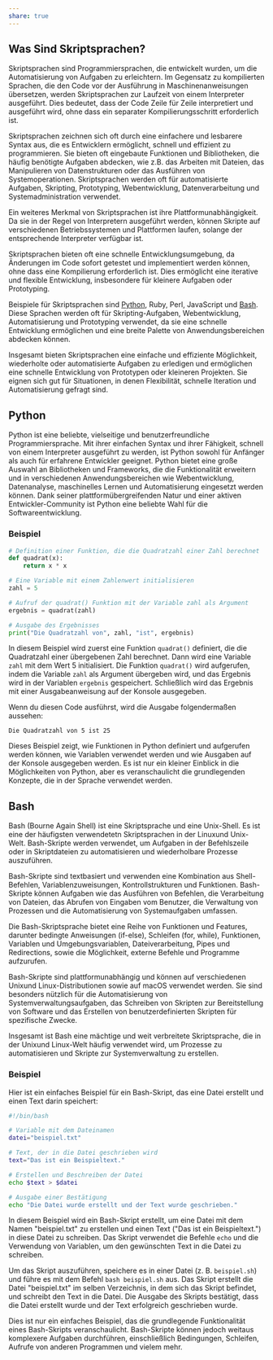 ```yaml
---
share: true
---
```


## Was Sind Skriptsprachen?

Skriptsprachen sind Programmiersprachen, die entwickelt wurden, um die Automatisierung von Aufgaben zu erleichtern. Im Gegensatz zu kompilierten Sprachen, die den Code vor der Ausführung in Maschinenanweisungen übersetzen, werden Skriptsprachen zur Laufzeit von einem Interpreter ausgeführt. Dies bedeutet, dass der Code Zeile für Zeile interpretiert und ausgeführt wird, ohne dass ein separater Kompilierungsschritt erforderlich ist.

Skriptsprachen zeichnen sich oft durch eine einfachere und lesbarere Syntax aus, die es Entwicklern ermöglicht, schnell und effizient zu programmieren. Sie bieten oft eingebaute Funktionen und Bibliotheken, die häufig benötigte Aufgaben abdecken, wie z.B. das Arbeiten mit Dateien, das Manipulieren von Datenstrukturen oder das Ausführen von Systemoperationen. Skriptsprachen werden oft für automatisierte Aufgaben, Skripting, Prototyping, Webentwicklung, Datenverarbeitung und Systemadministration verwendet.

Ein weiteres Merkmal von Skriptsprachen ist ihre Plattformunabhängigkeit. Da sie in der Regel von Interpretern ausgeführt werden, können Skripte auf verschiedenen Betriebssystemen und Plattformen laufen, solange der entsprechende Interpreter verfügbar ist.

Skriptsprachen bieten oft eine schnelle Entwicklungsumgebung, da Änderungen im Code sofort getestet und implementiert werden können, ohne dass eine Kompilierung erforderlich ist. Dies ermöglicht eine iterative und flexible Entwicklung, insbesondere für kleinere Aufgaben oder Prototyping.

Beispiele für Skriptsprachen sind [Python](Skriptsprachen.md#python), Ruby, Perl, JavaScript und [Bash](Skriptsprachen.md#bash). Diese Sprachen werden oft für Skripting-Aufgaben, Webentwicklung, Automatisierung und Prototyping verwendet, da sie eine schnelle Entwicklung ermöglichen und eine breite Palette von Anwendungsbereichen abdecken können.

Insgesamt bieten Skriptsprachen eine einfache und effiziente Möglichkeit, wiederholte oder automatisierte Aufgaben zu erledigen und ermöglichen eine schnelle Entwicklung von Prototypen oder kleineren Projekten. Sie eignen sich gut für Situationen, in denen Flexibilität, schnelle Iteration und Automatisierung gefragt sind.

## Python

Python ist eine beliebte, vielseitige und benutzerfreundliche Programmiersprache. Mit ihrer einfachen Syntax und ihrer Fähigkeit, schnell von einem Interpreter ausgeführt zu werden, ist Python sowohl für Anfänger als auch für erfahrene Entwickler geeignet. Python bietet eine große Auswahl an Bibliotheken und Frameworks, die die Funktionalität erweitern und in verschiedenen Anwendungsbereichen wie Webentwicklung, Datenanalyse, maschinelles Lernen und Automatisierung eingesetzt werden können. Dank seiner plattformübergreifenden Natur und einer aktiven Entwickler-Community ist Python eine beliebte Wahl für die Softwareentwicklung.

### Beispiel

```python
# Definition einer Funktion, die die Quadratzahl einer Zahl berechnet
def quadrat(x):
    return x * x

# Eine Variable mit einem Zahlenwert initialisieren
zahl = 5

# Aufruf der quadrat() Funktion mit der Variable zahl als Argument
ergebnis = quadrat(zahl)

# Ausgabe des Ergebnisses
print("Die Quadratzahl von", zahl, "ist", ergebnis)
```

In diesem Beispiel wird zuerst eine Funktion `quadrat()` definiert, die die Quadratzahl einer übergebenen Zahl berechnet. Dann wird eine Variable `zahl` mit dem Wert 5 initialisiert. Die Funktion `quadrat()` wird aufgerufen, indem die Variable `zahl` als Argument übergeben wird, und das Ergebnis wird in der Variablen `ergebnis` gespeichert. Schließlich wird das Ergebnis mit einer Ausgabeanweisung auf der Konsole ausgegeben.

Wenn du diesen Code ausführst, wird die Ausgabe folgendermaßen aussehen:

```
Die Quadratzahl von 5 ist 25
```

Dieses Beispiel zeigt, wie Funktionen in Python definiert und aufgerufen werden können, wie Variablen verwendet werden und wie Ausgaben auf der Konsole ausgegeben werden. Es ist nur ein kleiner Einblick in die Möglichkeiten von Python, aber es veranschaulicht die grundlegenden Konzepte, die in der Sprache verwendet werden.

## Bash

Bash (Bourne Again Shell) ist eine Skriptsprache und eine Unix-Shell. Es ist eine der häufigsten verwendetetn Skriptsprachen in der Linuxund Unix-Welt. Bash-Skripte werden verwendet, um Aufgaben in der Befehlszeile oder in Skriptdateien zu automatisieren und wiederholbare Prozesse auszuführen.

Bash-Skripte sind textbasiert und verwenden eine Kombination aus Shell-Befehlen, Variablenzuweisungen, Kontrollstrukturen und Funktionen. Bash-Skripte können Aufgaben wie das Ausführen von Befehlen, die Verarbeitung von Dateien, das Abrufen von Eingaben vom Benutzer, die Verwaltung von Prozessen und die Automatisierung von Systemaufgaben umfassen.

Die Bash-Skriptsprache bietet eine Reihe von Funktionen und Features, darunter bedingte Anweisungen (if-else), Schleifen (for, while), Funktionen, Variablen und Umgebungsvariablen, Dateiverarbeitung, Pipes und Redirections, sowie die Möglichkeit, externe Befehle und Programme aufzurufen.

Bash-Skripte sind plattformunabhängig und können auf verschiedenen Unixund Linux-Distributionen sowie auf macOS verwendet werden. Sie sind besonders nützlich für die Automatisierung von Systemverwaltungsaufgaben, das Schreiben von Skripten zur Bereitstellung von Software und das Erstellen von benutzerdefinierten Skripten für spezifische Zwecke.

Insgesamt ist Bash eine mächtige und weit verbreitete Skriptsprache, die in der Unixund Linux-Welt häufig verwendet wird, um Prozesse zu automatisieren und Skripte zur Systemverwaltung zu erstellen.

### Beispiel

Hier ist ein einfaches Beispiel für ein Bash-Skript, das eine Datei erstellt und einen Text darin speichert:

```bash
#!/bin/bash

# Variable mit dem Dateinamen
datei="beispiel.txt"

# Text, der in die Datei geschrieben wird
text="Das ist ein Beispieltext."

# Erstellen und Beschreiben der Datei
echo $text > $datei

# Ausgabe einer Bestätigung
echo "Die Datei wurde erstellt und der Text wurde geschrieben."
```

In diesem Beispiel wird ein Bash-Skript erstellt, um eine Datei mit dem Namen "beispiel.txt" zu erstellen und einen Text ("Das ist ein Beispieltext.") in diese Datei zu schreiben. Das Skript verwendet die Befehle `echo` und die Verwendung von Variablen, um den gewünschten Text in die Datei zu schreiben.

Um das Skript auszuführen, speichere es in einer Datei (z. B. `beispiel.sh`) und führe es mit dem Befehl `bash beispiel.sh` aus. Das Skript erstellt die Datei "beispiel.txt" im selben Verzeichnis, in dem sich das Skript befindet, und schreibt den Text in die Datei. Die Ausgabe des Skripts bestätigt, dass die Datei erstellt wurde und der Text erfolgreich geschrieben wurde.

Dies ist nur ein einfaches Beispiel, das die grundlegende Funktionalität eines Bash-Skripts veranschaulicht. Bash-Skripte können jedoch weitaus komplexere Aufgaben durchführen, einschließlich Bedingungen, Schleifen, Aufrufe von anderen Programmen und vielem mehr.